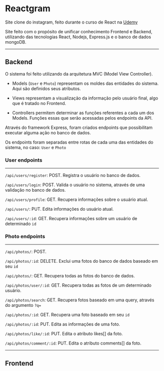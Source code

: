 # Reactgram

Site clone do instagram, feito durante o curso de React na [Udemy](https://www.udemy.com/course/react-do-zero-a-maestria-c-hooks-router-api-projetos/)

Site feito com o propósito de unificar conhecimento Frontend e Backend, utilizando das tecnologias React, Nodejs, Express.js e o banco de dados mongoDB.

<hr>

## Backend

O sistema foi feito utilizando da arquitetura MVC (Model View Controller).

- Models (`User` e `Photo`) representam os moldes das entidades do sistema. Aqui são definidos seus atributos. 

- Views representam a visualização da informação pelo usuário final, algo que é tratado no Frontend.

- Controllers permitem determinar as funções referentes a cada um dos Models. Funções essas que serão acessadas pelos endpoints da API.

Através do framework Express, foram criados endpoints que possibilitam executar alguma ação no banco de dados.

Os endpoints foram separadas entre rotas de cada uma das entidades do sistema, no caso: `User` e `Photo`

### User endpoints

<hr>

`/api/users/register`: POST. Registra o usuário no banco de dados.

`/api/users/login`: POST. Valida o usuário no sistema, através de uma validação no banco de dados.

`/api/users/profile`: GET. Recupera informações sobre o usuário atual.

`/api/users/`: PUT. Edita informações do usuário atual. 

`/api/users/:id`: GET. Recupera informações sobre um usuário de determinado `id`

### Photo endpoints

<hr>

`/api/photos/`: POST. 

`/api/photos/:id`: DELETE. Exclui uma fotos do banco de dados baseado em seu `id`

`/api/photos/`: GET. Recupera todas as fotos do banco de dados. 

`/api/photos/user/:id`: GET. Recupera todas as fotos de um determinado usuário.

`/api/photos/search`: GET. Recupera fotos baseado em uma query, através do argumento `?q=`

`/api/photos/:id`: GET. Recupera uma foto baseado em seu `id`

`/api/photos/:id`: PUT. Edita as informações de uma foto. 

`/api/photos/like/:id`: PUT. Edita o atributo likes[] da foto. 

`/api/photos/comment/:id`: PUT. Edita o atributo comments[] da foto.

<hr>

## Frontend









